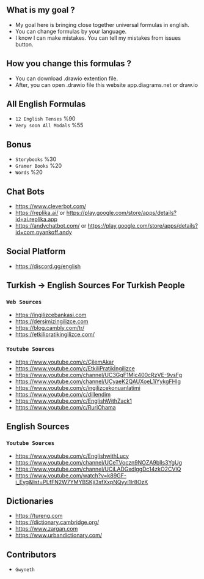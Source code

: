 ## What is my goal ?
- My goal here is bringing close together universal formulas in english.
- You can change formulas by your language.
- I know I can make mistakes. You can tell my mistakes from issues button.

## How you change this formulas ?
- You can download .drawio extention file.
- After, you can open .drawio file this website app.diagrams.net or draw.io

## All English Formulas
- `12 English Tenses` %90
- `Very soon All Modals` %55

## Bonus
- `Storybooks` %30
- `Gramer Books` %20
- `Words` %20

## Chat Bots
- https://www.cleverbot.com/
- https://replika.ai/ or https://play.google.com/store/apps/details?id=ai.replika.app
- https://andychatbot.com/ or https://play.google.com/store/apps/details?id=com.pyankoff.andy

## Social Platform
- https://discord.gg/english

## Turkish -> English Sources For Turkish People

### `Web Sources`
- https://ingilizcebankasi.com
- https://dersimizingilizce.com
- https://blog.cambly.com/tr/
- https://etkilipratikingilizce.com/

### `Youtube Sources`
- https://www.youtube.com/c/ÇilemAkar
- https://www.youtube.com/c/EtkiliPratikİngilizce
- https://www.youtube.com/channel/UC3GgF1Mlc400cRzVE-9vsFg
- https://www.youtube.com/channel/UCyaeK2QAUXoeL1iYykgFHIg
- https://www.youtube.com/c/ingilizcekonuanlatimi
- https://www.youtube.com/c/dillendim
- https://www.youtube.com/c/EnglishWithZack1
- https://www.youtube.com/c/RuriOhama

## English Sources

### `Youtube Sources`
- https://www.youtube.com/c/EnglishwithLucy
- https://www.youtube.com/channel/UCeTVoczn9NOZA9blls3YgUg
- https://www.youtube.com/channel/UCiLADGxdlggDc14zkO2CVlQ
- https://www.youtube.com/watch?v=k89GF-i_Eyg&list=PLfFN2W7YMYBSKji3sfXxpNQyyi1lr8OzK

## Dictionaries
- https://tureng.com
- https://dictionary.cambridge.org/
- https://www.zargan.com
- https://www.urbandictionary.com/

## Contributors
- `Gwyneth`